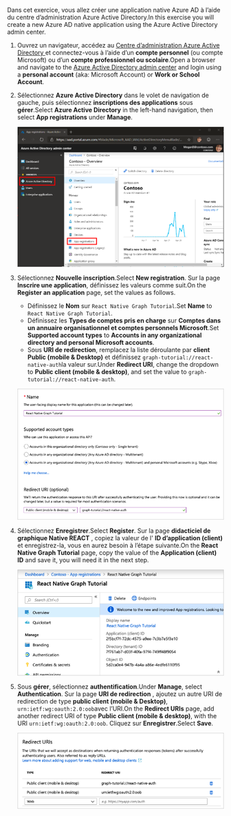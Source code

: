 <!-- markdownlint-disable MD002 MD041 -->

<span data-ttu-id="23ea3-101">Dans cet exercice, vous allez créer une application native Azure AD à l’aide du centre d’administration Azure Active Directory.</span><span class="sxs-lookup"><span data-stu-id="23ea3-101">In this exercise you will create a new Azure AD native application using the Azure Active Directory admin center.</span></span>

1. <span data-ttu-id="23ea3-102">Ouvrez un navigateur, accédez au [Centre d’administration Azure Active Directory ](https://aad.portal.azure.com) et connectez-vous à l’aide d’un **compte personnel** (ou compte Microsoft) ou d’un **compte professionnel ou scolaire**.</span><span class="sxs-lookup"><span data-stu-id="23ea3-102">Open a browser and navigate to the [Azure Active Directory admin center](https://aad.portal.azure.com) and login using a **personal account** (aka: Microsoft Account) or **Work or School Account**.</span></span>

1. <span data-ttu-id="23ea3-103">Sélectionnez **Azure Active Directory** dans le volet de navigation de gauche, puis sélectionnez **inscriptions des applications** sous **gérer**.</span><span class="sxs-lookup"><span data-stu-id="23ea3-103">Select **Azure Active Directory** in the left-hand navigation, then select **App registrations** under **Manage**.</span></span>

    ![<span data-ttu-id="23ea3-104">Capture d’écran des inscriptions d’application</span><span class="sxs-lookup"><span data-stu-id="23ea3-104">A screenshot of the App registrations</span></span> ](./images/aad-portal-app-registrations.png)

1. <span data-ttu-id="23ea3-105">Sélectionnez **Nouvelle inscription**.</span><span class="sxs-lookup"><span data-stu-id="23ea3-105">Select **New registration**.</span></span> <span data-ttu-id="23ea3-106">Sur la page **Inscrire une application**, définissez les valeurs comme suit.</span><span class="sxs-lookup"><span data-stu-id="23ea3-106">On the **Register an application** page, set the values as follows.</span></span>

    - <span data-ttu-id="23ea3-107">Définissez le **Nom** sur `React Native Graph Tutorial`.</span><span class="sxs-lookup"><span data-stu-id="23ea3-107">Set **Name** to `React Native Graph Tutorial`.</span></span>
    - <span data-ttu-id="23ea3-108">Définissez les **Types de comptes pris en charge** sur **Comptes dans un annuaire organisationnel et comptes personnels Microsoft**.</span><span class="sxs-lookup"><span data-stu-id="23ea3-108">Set **Supported account types** to **Accounts in any organizational directory and personal Microsoft accounts**.</span></span>
    - <span data-ttu-id="23ea3-109">Sous **URI de redirection**, remplacez la liste déroulante par **client Public (mobile & Desktop)** et définissez `graph-tutorial://react-native-auth`la valeur sur.</span><span class="sxs-lookup"><span data-stu-id="23ea3-109">Under **Redirect URI**, change the dropdown to **Public client (mobile & desktop)**, and set the value to `graph-tutorial://react-native-auth`.</span></span>

    ![Capture d’écran de la page inscrire une application](./images/aad-register-an-app.png)

1. <span data-ttu-id="23ea3-111">Sélectionnez **Enregistrer**.</span><span class="sxs-lookup"><span data-stu-id="23ea3-111">Select **Register**.</span></span> <span data-ttu-id="23ea3-112">Sur la page **didacticiel de graphique Native REACT** , copiez la valeur de l' **ID d’application (client)** et enregistrez-la, vous en aurez besoin à l’étape suivante.</span><span class="sxs-lookup"><span data-stu-id="23ea3-112">On the **React Native Graph Tutorial** page, copy the value of the **Application (client) ID** and save it, you will need it in the next step.</span></span>

    ![Capture d’écran de l’ID d’application de la nouvelle inscription de l’application](./images/aad-application-id.png)

1. <span data-ttu-id="23ea3-114">Sous **gérer**, sélectionnez **authentification**.</span><span class="sxs-lookup"><span data-stu-id="23ea3-114">Under **Manage**, select **Authentication**.</span></span> <span data-ttu-id="23ea3-115">Sur la page **URI de redirection** , ajoutez un autre URI de redirection de type **public client (mobile & Desktop)**, `urn:ietf:wg:oauth:2.0:oob`avec l’URI.</span><span class="sxs-lookup"><span data-stu-id="23ea3-115">On the **Redirect URIs** page, add another redirect URI of type **Public client (mobile & desktop)**, with the URI `urn:ietf:wg:oauth:2.0:oob`.</span></span> <span data-ttu-id="23ea3-116">Cliquez sur **Enregistrer**.</span><span class="sxs-lookup"><span data-stu-id="23ea3-116">Select **Save**.</span></span>

    ![Capture d’écran de la page des URI de redirection](./images/aad-redirect-uris.png)
